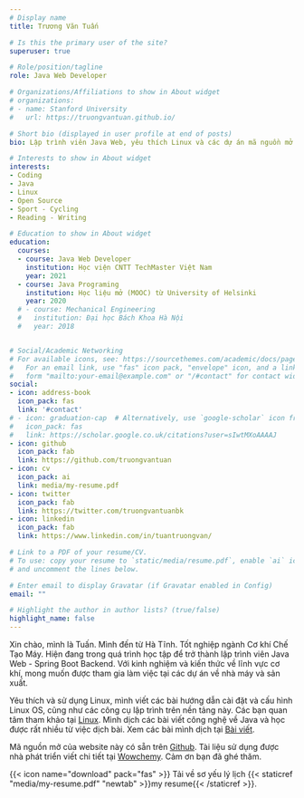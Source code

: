 ```yaml
---
# Display name
title: Trương Văn Tuấn

# Is this the primary user of the site?
superuser: true

# Role/position/tagline
role: Java Web Developer

# Organizations/Affiliations to show in About widget
# organizations:
# - name: Stanford University
#   url: https://truongvantuan.github.io/

# Short bio (displayed in user profile at end of posts)
bio: Lập trình viên Java Web, yêu thích Linux và các dự án mã nguồn mở.

# Interests to show in About widget
interests:
- Coding
- Java
- Linux
- Open Source
- Sport - Cycling
- Reading - Writing

# Education to show in About widget
education:
  courses:
  - course: Java Web Developer
    institution: Học viện CNTT TechMaster Việt Nam
    year: 2021
  - course: Java Programing
    institution: Học liệu mở (MOOC) từ University of Helsinki
    year: 2020
  # - course: Mechanical Engineering
  #   institution: Đại học Bách Khoa Hà Nội
  #   year: 2018


# Social/Academic Networking
# For available icons, see: https://sourcethemes.com/academic/docs/page-builder/#icons
#   For an email link, use "fas" icon pack, "envelope" icon, and a link in the
#   form "mailto:your-email@example.com" or "/#contact" for contact widget.
social:
- icon: address-book
  icon_pack: fas
  link: '#contact'
# - icon: graduation-cap  # Alternatively, use `google-scholar` icon from `ai` icon pack
#   icon_pack: fas
#   link: https://scholar.google.co.uk/citations?user=sIwtMXoAAAAJ
- icon: github
  icon_pack: fab
  link: https://github.com/truongvantuan
- icon: cv
  icon_pack: ai
  link: media/my-resume.pdf
- icon: twitter
  icon_pack: fab
  link: https://twitter.com/truongvantuanbk
- icon: linkedin
  icon_pack: fab
  link: https://www.linkedin.com/in/tuantruongvan/

# Link to a PDF of your resume/CV.
# To use: copy your resume to `static/media/resume.pdf`, enable `ai` icons in `params.toml`, 
# and uncomment the lines below.

# Enter email to display Gravatar (if Gravatar enabled in Config)
email: ""

# Highlight the author in author lists? (true/false)
highlight_name: false
---
```

Xin chào, mình là Tuấn. Mình đến từ Hà Tĩnh. Tốt nghiệp ngành Cơ khí Chế Tạo Máy. Hiện đang trong quá trình học tập để trở thành lập trình viên Java Web - Spring Boot Backend. Với kinh nghiệm và kiến thức về lĩnh vực cơ khí, mong muốn được tham gia làm việc tại các dự án về nhà máy và sản xuất.

Yêu thích và sử dụng Linux, mình viết các bài hướng dẫn cài đặt và cấu hình Linux OS, cũng như các công cụ lập trình trên nền tảng này. Các bạn quan tâm tham khảo tại [Linux](linux/).
Mình dịch các bài viết công nghệ về Java và học được rất nhiều từ việc dịch bài. Xem các bài mình dịch tại [Bài viết](post/).

Mã nguồn mở của website này có sẵn trên [Github](https://github.com/truongvantuan/starter-academic). Tài liệu sử dụng được nhà phát triển viết chi tiết tại [Wowchemy](https://wowchemy.com/docs/). Cảm ơn bạn đã ghé thăm.

{{< icon name="download" pack="fas" >}} Tải về sơ yếu lý lịch {{< staticref "media/my-resume.pdf" "newtab" >}}my resume{{< /staticref >}}.
